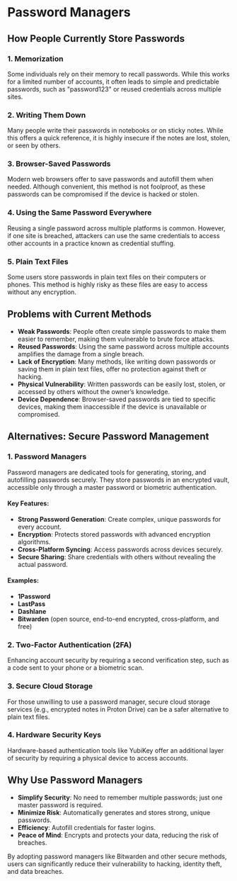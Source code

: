 # Password Managers

## How People Currently Store Passwords

### 1. Memorization
Some individuals rely on their memory to recall passwords. While this works for a limited number of accounts, it often leads to simple and predictable passwords, such as "password123" or reused credentials across multiple sites.

### 2. Writing Them Down
Many people write their passwords in notebooks or on sticky notes. While this offers a quick reference, it is highly insecure if the notes are lost, stolen, or seen by others.

### 3. Browser-Saved Passwords
Modern web browsers offer to save passwords and autofill them when needed. Although convenient, this method is not foolproof, as these passwords can be compromised if the device is hacked or stolen.

### 4. Using the Same Password Everywhere
Reusing a single password across multiple platforms is common. However, if one site is breached, attackers can use the same credentials to access other accounts in a practice known as credential stuffing.

### 5. Plain Text Files
Some users store passwords in plain text files on their computers or phones. This method is highly risky as these files are easy to access without any encryption.

## Problems with Current Methods

- **Weak Passwords**: People often create simple passwords to make them easier to remember, making them vulnerable to brute force attacks.
- **Reused Passwords**: Using the same password across multiple accounts amplifies the damage from a single breach.
- **Lack of Encryption**: Many methods, like writing down passwords or saving them in plain text files, offer no protection against theft or hacking.
- **Physical Vulnerability**: Written passwords can be easily lost, stolen, or accessed by others without the owner’s knowledge.
- **Device Dependence**: Browser-saved passwords are tied to specific devices, making them inaccessible if the device is unavailable or compromised.

## Alternatives: Secure Password Management

### 1. Password Managers
Password managers are dedicated tools for generating, storing, and autofilling passwords securely. They store passwords in an encrypted vault, accessible only through a master password or biometric authentication.

#### Key Features:

- **Strong Password Generation**: Create complex, unique passwords for every account.
- **Encryption**: Protects stored passwords with advanced encryption algorithms.
- **Cross-Platform Syncing**: Access passwords across devices securely.
- **Secure Sharing**: Share credentials with others without revealing the actual password.

#### Examples:
- **1Password**
- **LastPass**
- **Dashlane**
- **Bitwarden** (open source, end-to-end encrypted, cross-platform, and free)

### 2. Two-Factor Authentication (2FA)
Enhancing account security by requiring a second verification step, such as a code sent to your phone or a biometric scan.

### 3. Secure Cloud Storage
For those unwilling to use a password manager, secure cloud storage services (e.g., encrypted notes in Proton Drive) can be a safer alternative to plain text files.

### 4. Hardware Security Keys
Hardware-based authentication tools like YubiKey offer an additional layer of security by requiring a physical device to access accounts.

## Why Use Password Managers

- **Simplify Security**: No need to remember multiple passwords; just one master password is required.
- **Minimize Risk**: Automatically generates and stores strong, unique passwords.
- **Efficiency**: Autofill credentials for faster logins.
- **Peace of Mind**: Encrypts and protects your data, reducing the risk of breaches.

By adopting password managers like Bitwarden and other secure methods, users can significantly reduce their vulnerability to hacking, identity theft, and data breaches.
